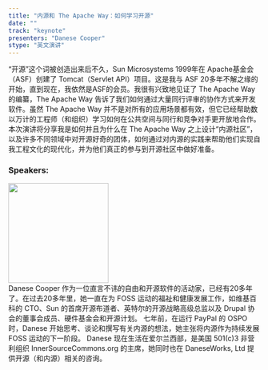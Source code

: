 ```yaml
---
title: "内源和 The Apache Way：如何学习开源"
date: "" 
track: "keynote"
presenters: "Danese Cooper"
stype: "英文演讲"
---
```

“开源”这个词被创造出来后不久，Sun Microsystems 1999年在 Apache基金会（ASF）创建了 Tomcat（Servlet API）项目。这是我与 ASF 20多年不解之缘的开始，直到现在，我依然是ASF的会员。我很有兴致地见证了 The Apache Way 的编纂，The Apache Way 告诉了我们如何通过大量同行评审的协作方式来开发软件。虽然 The Apache Way 并不是对所有的应用场景都有效，但它已经帮助数以万计的工程师（和组织）学习如何在公共空间与同行和竞争对手更开放地合作。本次演讲将分享我是如何并且为什么在 The Apache Way 之上设计“内源社区”，以及许多不同领域中对开源好奇的团体，如何通过对内源的实践来帮助他们实现自我工程文化的现代化，并为他们真正的参与到开源社区中做好准备。
### Speakers: 
<img src="images/speaker/2001.png" width="200" />
<br>
Danese Cooper 作为一位直言不讳的自由和开源软件的活动家，已经有20多年了。在过去20多年里，她一直在为 FOSS 运动的福祉和健康发展工作，如维基百科的 CTO、Sun 的首席开源布道者、英特尔的开源战略高级总监以及 Drupal 协会的董事会成员、硬件基金会和开源计划。 七年前，在运行 PayPal 的 OSPO 时，Danese 开始思考、谈论和撰写有关内源的想法，她主张将内源作为持续发展 FOSS 运动的下一阶段。 Danese 现在生活在爱尔兰西部，是美国 501(c)3 非营利组织 InnerSourceCommons.org 的主席，她同时也在 DaneseWorks, Ltd 提供开源（和内源）相关的咨询。
